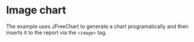 # Image chart

The example uses JFreeChart to generate a chart programatically and then  
inserts it to the report via the `<image>` tag.  
